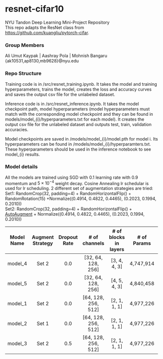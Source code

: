 # resnet-cifar10
NYU Tandon Deep Learning Mini-Project Repository\
This repo adapts the ResNet class from https://github.com/kuangliu/pytorch-cifar.

### Group Members
Ali Umut Kaypak | Aashray Pola | Mohnish Bangaru \
{ak10531,ap8130,mb9628}@nyu.edu

### Repo Structure
Training code is in /src/resnet_training.ipynb. It takes the model and training hyperparameters, trains the model, creates the loss and accuracy curves and saves the output csv file for the unlabeled dataset. 

Inference code is in /src/resnet_inference.ipynb. It takes the model checkpoint path, model hyperparameters (model hyperparameters must match with the corresponding model checkpoint and they can be found in models/model_{i}/hyperparameters.txt for each model). It creates the output csv file for the unlabeled dataset and outputs test, train, validation accuracies. 

Model checkpoints are saved in /models/model_{i}/model.pth for model i. Its hyperparameters can be found in /models/model_{i}/hyperparamters.txt. These hyperparameters should be used in the inference notebook to see model_{i} results.

### Model details
All the models are trained using SGD with 0.1 learning rate with 0.9 momentum and $5\times10^{-4}$ weight decay. Cosine Annealing lr schedular is used for lr scheduling. 2 different set of augmentation strategies are tried:\
Set1: RandomCrop(32, padding=4) + RandomHorizontalFlip() + RandomRotation(15) +Normalize((0.4914, 0.4822, 0.4465), (0.2023, 0.1994, 0.2010)) \
Set2: RandomCrop(32, padding=4) + RandomHorizontalFlip() + [AutoAugment](https://arxiv.org/pdf/1805.09501.pdf) + Normalize((0.4914, 0.4822, 0.4465), (0.2023, 0.1994, 0.2010))

| Model Name | Augment Strategy | Dropout Rate |    # of  channels    | # of blocks  in layers | # of Params | Test  Accuracy |
|:----------:|:----------------:|:------------:|:--------------------:|:----------------------:|:-----------:|:--------------:|
|   model_4  |       Set 2      |      0.0     | [32, 64, 128, 256]   |      [3, 4,  4, 3]     |  4,747,914  |     95.41%     |
|   model_5  |       Set 2      |      0.0     | [32, 64, 128, 256]   |      [4, 5,  4, 3]     |  4,840,458  |     95.23%     |
|   model_1  |       Set 2      |      0.0     | [64, 128,  256, 512] |      [2, 1,  1, 1]     |  4,977,226  |     95.06%     |
|   model_2  |       Set 1      |      0.0     | [64, 128,  256, 512] |      [2, 1,  1, 1]     |  4,977,226  |     93.90%     |
|   model_3  |       Set 2      |      0.5     | [64, 128,  256, 512] |      [2, 1,  1, 1]     |  4,977,226  |     90.71%     |
